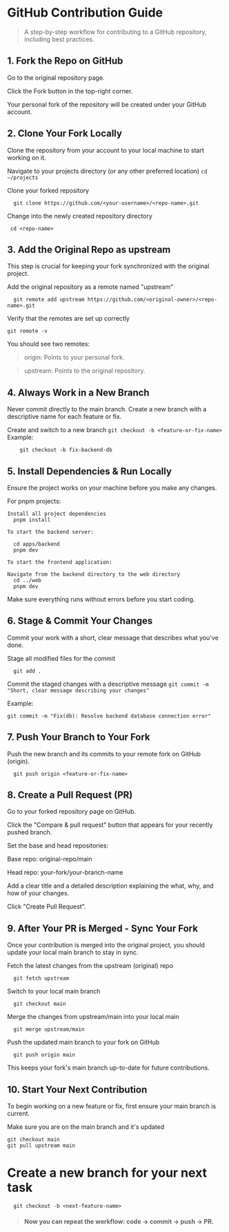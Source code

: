 # GitHub Contribution Guide
> A step-by-step workflow for contributing to a GitHub repository, including best practices.

## 1. Fork the Repo on GitHub
Go to the original repository page.

Click the Fork button in the top-right corner.

Your personal fork of the repository will be created under your GitHub account.

## 2. Clone Your Fork Locally
Clone the repository from your account to your local machine to start working on it.

Navigate to your projects directory (or any other preferred location)
```cd ~/projects```

Clone your forked repository
```
  git clone https://github.com/<your-username>/<repo-name>.git
```

Change into the newly created repository directory
```
 cd <repo-name>
```

## 3. Add the Original Repo as upstream
This step is crucial for keeping your fork synchronized with the original project.

Add the original repository as a remote named "upstream"
```
  git remote add upstream https://github.com/<original-owner>/<repo-name>.git
```

Verify that the remotes are set up correctly
```
git remote -v
```

You should see two remotes:

> origin: Points to your personal fork.

> upstream: Points to the original repository.

## 4. Always Work in a New Branch
Never commit directly to the main branch. Create a new branch with a descriptive name for each feature or fix.

Create and switch to a new branch
```git checkout -b <feature-or-fix-name>```
Example:
```
    git checkout -b fix-backend-db
```

## 5. Install Dependencies & Run Locally
  Ensure the project works on your machine before you make any changes.

  For pnpm projects:
```
Install all project dependencies
  pnpm install

To start the backend server:

  cd apps/backend
  pnpm dev

To start the frontend application:

Navigate from the backend directory to the web directory
  cd ../web
  pnpm dev
```
Make sure everything runs without errors before you start coding.

## 6. Stage & Commit Your Changes
Commit your work with a short, clear message that describes what you've done.

Stage all modified files for the commit
```
  git add .
```

Commit the staged changes with a descriptive message
```git commit -m "Short, clear message describing your changes"```

Example:
```
git commit -m "Fix(db): Resolve backend database connection error"
```
## 7. Push Your Branch to Your Fork
Push the new branch and its commits to your remote fork on GitHub (origin).

```
  git push origin <feature-or-fix-name>
```

## 8. Create a Pull Request (PR)
Go to your forked repository page on GitHub.

Click the "Compare & pull request" button that appears for your recently pushed branch.

Set the base and head repositories:

Base repo: original-repo/main

Head repo: your-fork/your-branch-name

Add a clear title and a detailed description explaining the what, why, and how of your changes.

Click "Create Pull Request".

## 9. After Your PR is Merged - Sync Your Fork
Once your contribution is merged into the original project, you should update your local main branch to stay in sync.

Fetch the latest changes from the upstream (original) repo
```
  git fetch upstream
```

 Switch to your local main branch
```
  git checkout main
```

Merge the changes from upstream/main into your local main
```
  git merge upstream/main
```

 Push the updated main branch to your fork on GitHub
```
  git push origin main
```

This keeps your fork's main branch up-to-date for future contributions.

## 10. Start Your Next Contribution
To begin working on a new feature or fix, first ensure your main branch is current.

Make sure you are on the main branch and it's updated
```
git checkout main
git pull upstream main
```
# Create a new branch for your next task
```
  git checkout -b <next-feature-name>
```

> #### Now you can repeat the workflow: code → commit → push → PR.
